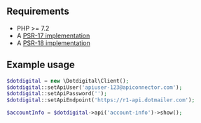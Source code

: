 ## Requirements

* PHP >= 7.2
* A [PSR-17 implementation](https://packagist.org/providers/psr/http-factory-implementation)
* A [PSR-18 implementation](https://packagist.org/providers/psr/http-client-implementation)

## Example usage

```php
$dotdigital = new \Dotdigital\Client();
$dotdigital::setApiUser('apiuser-123@apiconnector.com');
$dotdigital::setApiPassword('');
$dotdigital::setApiEndpoint('https://r1-api.dotmailer.com');

$accountInfo = $dotdigital->api('account-info')->show();
```
